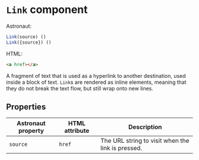 # `Link` component
Astronaut:
```javascript
Link(source) ()
Link({source}) ()
```

HTML:
```html
<a href></a>
```

A fragment of text that is used as a hyperlink to another destination, used inside a block of text. `Link`s are rendered as inline elements, meaning that they do not break the text flow, but still wrap onto new lines.

## Properties
| Astronaut property | HTML attribute | Description |
|---|---|---|
|`source` | `href` | The URL string to visit when the link is pressed. |